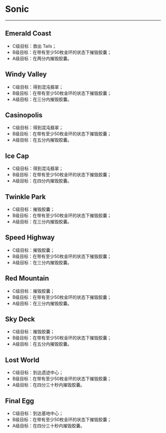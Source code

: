 # Sonic

---

## Emerald Coast

* C级目标：救出 Tails；
* B级目标：在带有至少50枚金环的状态下摧毁胶囊；
* A级目标：在两分内摧毁胶囊。

## Windy Valley

* C级目标：得到混沌翡翠；
* B级目标：在带有至少50枚金环的状态下摧毁胶囊；
* A级目标：在三分内摧毁胶囊。

## Casinopolis

* C级目标：得到混沌翡翠；
* B级目标：在带有至少50枚金环的状态下摧毁胶囊；
* A级目标：在五分内摧毁胶囊。

## Ice Cap

* C级目标：得到混沌翡翠；
* B级目标：在带有至少50枚金环的状态下摧毁胶囊；
* A级目标：在四分内摧毁胶囊。

## Twinkle Park

* C级目标：摧毁胶囊；
* B级目标：在带有至少50枚金环的状态下摧毁胶囊；
* A级目标：在三分内摧毁胶囊。

## Speed Highway

* C级目标：摧毁胶囊；
* B级目标：在带有至少50枚金环的状态下摧毁胶囊；
* A级目标：在三分内摧毁胶囊。

## Red Mountain

* C级目标：摧毁胶囊；
* B级目标：在带有至少50枚金环的状态下摧毁胶囊；
* A级目标：在三分内摧毁胶囊。

## Sky Deck

* C级目标：摧毁胶囊；
* B级目标：在带有至少50枚金环的状态下摧毁胶囊；
* A级目标：在五分内摧毁胶囊。

## Lost World

* C级目标：到达遗迹中心；
* B级目标：在带有至少50枚金环的状态下摧毁胶囊；
* A级目标：在四分三十秒内摧毁胶囊。

## Final Egg

* C级目标：到达基地中心；
* B级目标：在带有至少50枚金环的状态下摧毁胶囊；
* A级目标：在四分三十秒内摧毁胶囊。



